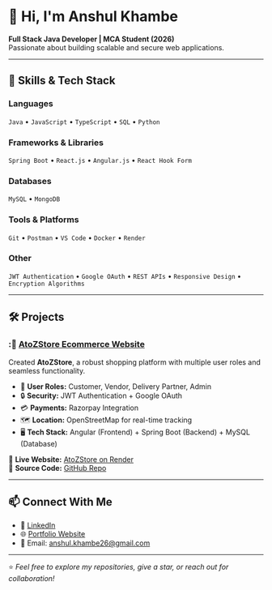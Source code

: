 # 👋 Hi, I'm Anshul Khambe

**Full Stack Java Developer | MCA Student (2026)**  
Passionate about building scalable and secure web applications.

---

## 🚀 Skills & Tech Stack

### Languages  
`Java` • `JavaScript` • `TypeScript` • `SQL` • `Python`

### Frameworks & Libraries  
`Spring Boot` • `React.js` • `Angular.js` • `React Hook Form`

### Databases  
`MySQL` • `MongoDB`

### Tools & Platforms  
`Git` • `Postman` • `VS Code` • `Docker` • `Render`

### Other  
`JWT Authentication` • `Google OAuth` • `REST APIs` • `Responsive Design` • `Encryption Algorithms`

---

## 🛠️ Projects

### :🛒 [AtoZStore Ecommerce Website](https://atozstore-ecommerce-website.onrender.com)

Created **AtoZStore**, a robust shopping platform with multiple user roles and seamless functionality.

- 🔐 **User Roles:** Customer, Vendor, Delivery Partner, Admin  
- 🔒 **Security:** JWT Authentication + Google OAuth  
- 💳 **Payments:** Razorpay Integration  
- 🗺️ **Location:** OpenStreetMap for real-time tracking  
- 🖥️ **Tech Stack:** Angular (Frontend) + Spring Boot (Backend) + MySQL (Database)

🔗 **Live Website:** [AtoZStore on Render](https://atozstore-ecommerce-website.onrender.com)  
🔗 **Source Code:** [GitHub Repo](https://github.com/Anshulkhambe/AtoZStore_Ecommerce_Website.git)

---

## 📫 Connect With Me

- 💼 [LinkedIn](https://www.linkedin.com/in/anshulkhambe)
- 🌐 [Portfolio Website](https://portofolio-3b8k.onrender.com)
- 📧 Email: anshul.khambe26@gmail.com

---

⭐ *Feel free to explore my repositories, give a star, or reach out for collaboration!*
